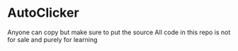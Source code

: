 # AutoClicker
Anyone can copy but make sure to put the source
All code in this repo is not for sale and purely for learning
